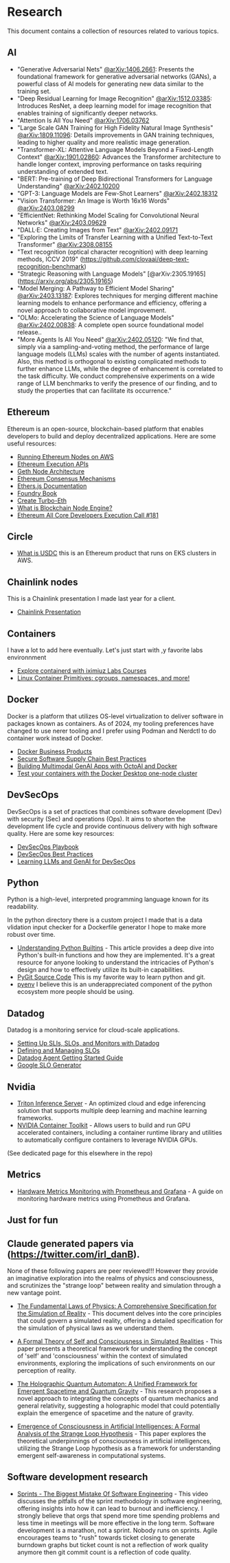 # Research

This document contains a collection of resources related to various topics.

## AI

- "Generative Adversarial Nets" [@arXiv:1406.2661](https://arxiv.org/abs/1406.2661): Presents the foundational framework for generative adversarial networks (GANs), a powerful class of AI models for generating new data similar to the training set.
- "Deep Residual Learning for Image Recognition" [@arXiv:1512.03385](https://arxiv.org/abs/1512.03385): Introduces ResNet, a deep learning model for image recognition that enables training of significantly deeper networks.
- "Attention Is All You Need" [@arXiv:1706.03762](https://arxiv.org/abs/1706.03762)
- "Large Scale GAN Training for High Fidelity Natural Image Synthesis" [@arXiv:1809.11096](https://arxiv.org/abs/1809.11096): Details improvements in GAN training techniques, leading to higher quality and more realistic image generation.
- "Transformer-XL: Attentive Language Models Beyond a Fixed-Length Context" [@arXiv:1901.02860](https://arxiv.org/abs/1901.02860): Advances the Transformer architecture to handle longer context, improving performance on tasks requiring understanding of extended text.
- "BERT: Pre-training of Deep Bidirectional Transformers for Language Understanding" [@arXiv:2402.10200](https://arxiv.org/abs/2402.10200)
- "GPT-3: Language Models are Few-Shot Learners" [@arXiv:2402.18312](https://arxiv.org/abs/2402.18312)
- "Vision Transformer: An Image is Worth 16x16 Words" [@arXiv:2403.08299](https://arxiv.org/abs/2403.08299)
- "EfficientNet: Rethinking Model Scaling for Convolutional Neural Networks" [@arXiv:2403.09629](https://arxiv.org/abs/2403.09629)
- "DALL·E: Creating Images from Text" [@arXiv:2402.09171](https://arxiv.org/pdf/2402.09171.pdf)
- "Exploring the Limits of Transfer Learning with a Unified Text-to-Text Transformer" [@arXiv:2308.08155](https://arxiv.org/abs/2308.08155)
- "Text recognition (optical character recognition) with deep learning methods, ICCV 2019" (https://github.com/clovaai/deep-text-recognition-benchmark)
- "Strategic Reasoning with Language Models" [@arXiv:2305.19165] (https://arxiv.org/abs/2305.19165)
- "Model Merging: A Pathway to Efficient Model Sharing" [@arXiv:2403.13187](https://arxiv.org/abs/2403.13187): Explores techniques for merging different machine learning models to enhance performance and efficiency, offering a novel approach to collaborative model improvement.
- "OLMo: Accelerating the Science of Language Models" [@arXiv:2402.00838](https://arxiv.org/pdf/2402.00838.pdf): A complete open source foundational model release..
- "More Agents Is All You Need" [@arXiv:2402.05120](https://arxiv.org/abs/2402.05120): "We find that, simply via a sampling-and-voting method, the performance of large language models (LLMs) scales with the number of agents instantiated. Also, this method is orthogonal to existing complicated methods to further enhance LLMs, while the degree of enhancement is correlated to the task difficulty. We conduct comprehensive experiments on a wide range of LLM benchmarks to verify the presence of our finding, and to study the properties that can facilitate its occurrence."



## Ethereum

Ethereum is an open-source, blockchain-based platform that enables developers to build and deploy decentralized applications. Here are some useful resources:

- [Running Ethereum Nodes on AWS](https://aws.amazon.com/blogs/database/run-ethereum-nodes-on-aws/)
- [Ethereum Execution APIs](https://github.com/ethereum/execution-apis/tree/main/src/engine)
- [Geth Node Architecture](https://geth.ethereum.org/docs/fundamentals/node-architecture)
- [Ethereum Consensus Mechanisms](https://ethereum.org/en/developers/docs/consensus-mechanisms/pos)
- [Ethers.js Documentation](https://docs.ethers.org/v6/)
- [Foundry Book](https://book.getfoundry.sh/)
- [Create Turbo-Eth](https://github.com/turbo-eth/create-turbo-eth)
- [What is Blockchain Node Engine?](https://cloud.google.com/blockchain-node-engine/docs/overview)
- [Ethereum All Core Developers Execution Call #181](https://www.galaxy.com/insights/research/ethereum-all-core-developers-execution-call-181/)

## Circle

- [What is USDC](https://developers.circle.com/stablecoins/docs/what-is-usdc) this is an Ethereum product that runs on EKS clusters in AWS.

## Chainlink nodes

This is a Chainlink presentation I made last year for a client.

- [Chainlink Presentation](https://docs.google.com/presentation/d/1gnTWuusMh8vYbW2R2zybnFGNnfg6ubE7wwlaL7qcdIQ/edit?pli=1#slide=id.p)

## Containers

I have a lot to add here eventually. Let's just start with ,y favorite labs environnment 

- [Explore containerd with iximiuz Labs Courses](https://labs.iximiuz.com/courses)
- [Linux Container Primitives: cgroups, namespaces, and more!](https://www.youtube.com/watch?v=x1npPrzyKfs)

## Docker

Docker is a platform that utilizes OS-level virtualization to deliver software in packages known as containers. As of 2024, my tooling preferences have changed to use nerer tooling and I prefer using Podman and Nerdctl to do container work instead of Docker.

- [Docker Business Products](https://www.docker.com/products/business/)
- [Secure Software Supply Chain Best Practices](https://www.docker.com/blog/secure-software-supply-chain-best-practices/)
- [Building Multimodal GenAI Apps with OctoAI and Docker](https://www.docker.com/blog/build-multimodal-genai-apps-with-octoai-and-docker/)
- [Test your containers with the Docker Desktop one-node cluster](https://www.docker.com/static/test-lab-docker-kubernetes-admin-magazine-article.pdf)

## DevSecOps

DevSecOps is a set of practices that combines software development (Dev) with security (Sec) and operations (Ops). It aims to shorten the development life cycle and provide continuous delivery with high software quality. Here are some key resources:

- [DevSecOps Playbook](https://github.com/6mile/DevSecOps-Playbook)
- [DevSecOps Best Practices](https://www.redhat.com/en/topics/devops/what-is-devsecops)
- [Learning LLMs and GenAI for DevSecOps](https://github.com/jedi4ever/learning-llms-and-genai-for-dev-sec-ops)


## Python

Python is a high-level, interpreted programming language known for its readability.

In the python directory there is a custom project I made that is a data vlidation input checker for a Dockerfile generator I hope to make more robust over time.

- [Understanding Python Builtins](https://tushar.lol/post/builtins/#so-whats-a-builtin) - This article provides a deep dive into Python's built-in functions and how they are implemented. It's a great resource for anyone looking to understand the intricacies of Python's design and how to effectively utilize its built-in capabilities.
- [PyGit Source Code](https://github.com/benhoyt/pygit/blob/master/pygit.py) This is my favorite way to learn python and git.
- [pyenv](https://github.com/pyenv/pyenv) I believe this is an underappreciated component of the python ecosystem more people should be using.

## Datadog

Datadog is a monitoring service for cloud-scale applications.

- [Setting Up SLIs, SLOs, and Monitors with Datadog](https://engineering.sada.com/setting-up-slis-slos-and-monitors-with-datadog-f0428b36436e)
- [Defining and Managing SLOs](https://www.datadoghq.com/blog/define-and-manage-slos/)
- [Datadog Agent Getting Started Guide](https://docs.datadoghq.com/getting_started/agent/)
- [Google SLO Generator](https://github.com/google/slo-generator/blob/master/README.md)

## Nvidia

- [Triton Inference Server](https://github.com/triton-inference-server/server) - An optimized cloud and edge inferencing solution that supports multiple deep learning and machine learning frameworks.
- [NVIDIA Container Toolkit](https://github.com/NVIDIA/nvidia-container-toolkit) - Allows users to build and run GPU accelerated containers, including a container runtime library and utilities to automatically configure containers to leverage NVIDIA GPUs.

(See dedicated page for this elsewhere in the repo)

## Metrics

- [Hardware Metrics Monitoring with Prometheus and Grafana](https://www.sentrysoftware.com/docs/hws-doc/latest/prometheus/grafana.html) - A guide on monitoring hardware metrics using Prometheus and Grafana.

## Just for fun

## Claude generated papers via (https://twitter.com/irl_danB).

None of these following papers are peer reviewed!!! However they provide an imaginative exploration into the realms of physics and consciousness, and scrutinizes the "strange loop" between reality and simulation through a new vantage point.

- [The Fundamental Laws of Physics: A Comprehensive Specification for the Simulation of Reality](https://ia600201.us.archive.org/8/items/the-fundamental-laws-of-physics-a-comprehensive-specification-for-the-simulation-of-reality/The%20Fundamental%20Laws%20of%20Physics-%20A%20Comprehensive%20Specification%20for%20the%20Simulation%20of%20Reality.pdf) - This document delves into the core principles that could govern a simulated reality, offering a detailed specification for the simulation of physical laws as we understand them.

- [A Formal Theory of Self and Consciousness in Simulated Realities](https://ia800207.us.archive.org/0/items/a-formal-theory-of-self-and-consciousness-in-simulated-realities/A%20Formal%20Theory%20of%20Self%20and%20Consciousness%20in%20Simulated%20Realities.pdf) - This paper presents a theoretical framework for understanding the concept of 'self' and 'consciousness' within the context of simulated environments, exploring the implications of such environments on our perception of reality.

- [The Holographic Quantum Automaton: A Unified Framework for Emergent Spacetime and Quantum Gravity](https://ia600209.us.archive.org/32/items/the-holographic-quantum-automaton-a-unified-framework-for-emergent-spacetime-and-quantum-gravity/The%20Holographic%20Quantum%20Automaton-%20A%20Unified%20Framework%20for%20Emergent%20Spacetime%20and%20Quantum%20Gravity.pdf) - This research proposes a novel approach to integrating the concepts of quantum mechanics and general relativity, suggesting a holographic model that could potentially explain the emergence of spacetime and the nature of gravity.

- [Emergence of Consciousness in Artificial Intelligences: A Formal Analysis of the Strange Loop Hypothesis](https://ia600206.us.archive.org/30/items/emergence-of-consciousness-in-artificial-intelligences-a-formal-analysis-of-the-_202403/Emergence%20of%20Consciousness%20in%20Artificial%20Intelligences-%20A%20Formal%20Analysis%20of%20the%20Strange%20Loop%20Hypothesis.pdf) - This paper explores the theoretical underpinnings of consciousness in artificial intelligences, utilizing the Strange Loop hypothesis as a framework for understanding emergent self-awareness in computational systems.

## Software development research

- [Sprints - The Biggest Mistake Of Software Engineering](https://www.youtube.com/watch?v=_p1Q4c3TF3c) - This video discusses the pitfalls of the sprint methodology in software engineering, offering insights into how it can lead to burnout and inefficiency. I strongly believe that orgs that spend more time spending problems and less time in meetings will be more effective in the long term. Software development is a marathon, not a sprint. Nobody runs on sprints. Agile encourages teams to "rush" towards ticket closing to generate burndown graphs but ticket count is not a reflection of work quality anymore then git commit count is a reflection of code quality.